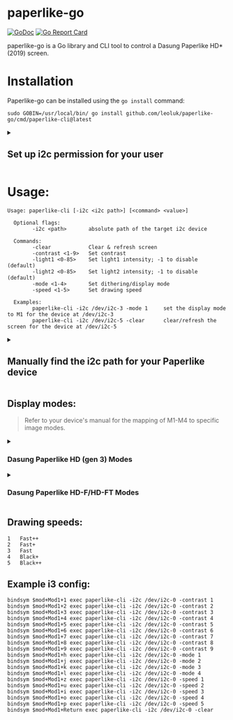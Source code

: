 # paperlike-go

[![GoDoc](https://godoc.org/github.com/leoluk/paperlike-go?status.svg)](https://godoc.org/github.com/leoluk/paperlike-go)
[![Go Report Card](https://goreportcard.com/badge/github.com/leoluk/paperlike-go)](https://goreportcard.com/report/github.com/leoluk/paperlike-go)

paperlike-go is a Go library and CLI tool to control a Dasung Paperlike HD\* (2019) screen.

# Installation

Paperlike-go can be installed using the `go install` command:

    sudo GOBIN=/usr/local/bin/ go install github.com/leoluk/paperlike-go/cmd/paperlike-cli@latest

<details>
      <summary>
            <h2>Set up i2c permission for your user</h2>
      </summary>

Your local user must be able to write to the monitor's i2c bus.

1. Create a new user group called `i2c`:

       sudo groupadd i2c

2. Add your user to the `i2c` group:

       sudo usermod -a -G i2c $USER

3. Change the group ownership of `/dev/i2c` codepoints to the `i2c` group:

       sudo chown :i2c /dev/i2c-*

4. Update the group permissions of those same to allow read and write access:

       sudo chmod g+rw /dev/i2c-*

5. Create a udev rule to make these changes persistent:

       sudo echo 'KERNEL=="i2c-[0-9]*", GROUP="i2c"' >> /etc/udev/rules.d/10-local_i2c_group.rules

</details>


# Usage:

    Usage: paperlike-cli [-i2c <i2c path>] [<command> <value>]

      Optional flags:
            -i2c <path>       absolute path of the target i2c device

      Commands:
            -clear            Clear & refresh screen
            -contrast <1-9>   Set contrast
            -light1 <0-85>    Set light1 intensity; -1 to disable (default)
            -light2 <0-85>    Set light2 intensity; -1 to disable (default)
            -mode <1-4>       Set dithering/display mode
            -speed <1-5>      Set drawing speed

      Examples:
            paperlike-cli -i2c /dev/i2c-3 -mode 1     set the display mode to M1 for the device at /dev/i2c-3
            paperlike-cli -i2c /dev/i2c-5 -clear      clear/refresh the screen for the device at /dev/i2c-5

<details>
      <summary>
            <h2>Manually find the i2c path for your Paperlike device</h2>
      </summary>

To determine the i2c path for your device, run the following command:

    ddcutil detect --brief | grep -B 1 -Ei "dsc|dasung|paper"

Make note of the I2C bus path (e.g. `/dev/i2c-3`).

> In the case that that this command gives an ambiguous or empty result, you can read the full output by running `ddcutil detect --verbose`

</details>


## Display modes:

> Refer to your device's manual for the mapping of M1-M4 to specific image modes.

<details>
      <summary>
            <h3><b>Dasung Paperlike HD (gen 3) Modes</b></h3>
      </summary>

| Mode | Name | Goal |Usecases| Notes |
|:-:|:--|:-- |:--| :--|
|1|A2|Emphasize lower latency|Chat applications, real-time dashboards|If ghosting is an issue, make use of the `-clear` command|
|2| [Floyd](https://en.wikipedia.org/wiki/Floyd%E2%80%93Steinberg_dithering)| Balance latency and detail |Web browsing, coding, text composition| For best performance, set contrast 3-6.
|3|A16|Emphasize fine details|Reading PDFs, calendars, task lists|The Accessibility "Reduce Animations" options in your OS may be useful|
|4|-|-| 
</details>

<details>
      <summary>
            <h3><b>Dasung Paperlike HD-F/HD-FT Modes</b></h3>
      </summary>

| Mode | Name | Goal |Usecases| Notes |
|:-:|:--|:-- |:--| :--|
|1|A2|Emphasize lower latency|Chat applications, real-time dashboards|If ghosting is an issue, make use of the `-clear` command|
|2| [Floyd](https://en.wikipedia.org/wiki/Floyd%E2%80%93Steinberg_dithering)| Balance latency and detail |Web browsing, coding, text composition| For best performance, set contrast 3-6.
|3|A61|Emphasize fine details|Images, PDFs, handwriting|The Accessibility "Reduce Animations" options in your OS may be useful|
|4|-|-| 

</details>

## Drawing speeds:

    1	Fast++
    2	Fast+
    3	Fast
    4	Black+
    5	Black++

## Example i3 config:

    bindsym $mod+Mod1+1 exec paperlike-cli -i2c /dev/i2c-0 -contrast 1
    bindsym $mod+Mod1+2 exec paperlike-cli -i2c /dev/i2c-0 -contrast 2
    bindsym $mod+Mod1+3 exec paperlike-cli -i2c /dev/i2c-0 -contrast 3
    bindsym $mod+Mod1+4 exec paperlike-cli -i2c /dev/i2c-0 -contrast 4
    bindsym $mod+Mod1+5 exec paperlike-cli -i2c /dev/i2c-0 -contrast 5
    bindsym $mod+Mod1+6 exec paperlike-cli -i2c /dev/i2c-0 -contrast 6
    bindsym $mod+Mod1+7 exec paperlike-cli -i2c /dev/i2c-0 -contrast 7
    bindsym $mod+Mod1+8 exec paperlike-cli -i2c /dev/i2c-0 -contrast 8
    bindsym $mod+Mod1+9 exec paperlike-cli -i2c /dev/i2c-0 -contrast 9
    bindsym $mod+Mod1+h exec paperlike-cli -i2c /dev/i2c-0 -mode 1
    bindsym $mod+Mod1+j exec paperlike-cli -i2c /dev/i2c-0 -mode 2
    bindsym $mod+Mod1+k exec paperlike-cli -i2c /dev/i2c-0 -mode 3
    bindsym $mod+Mod1+l exec paperlike-cli -i2c /dev/i2c-0 -mode 4
    bindsym $mod+Mod1+z exec paperlike-cli -i2c /dev/i2c-0 -speed 1
    bindsym $mod+Mod1+u exec paperlike-cli -i2c /dev/i2c-0 -speed 2
    bindsym $mod+Mod1+i exec paperlike-cli -i2c /dev/i2c-0 -speed 3
    bindsym $mod+Mod1+o exec paperlike-cli -i2c /dev/i2c-0 -speed 4
    bindsym $mod+Mod1+p exec paperlike-cli -i2c /dev/i2c-0 -speed 5
    bindsym $mod+Mod1+Return exec paperlike-cli -i2c /dev/i2c-0 -clear
